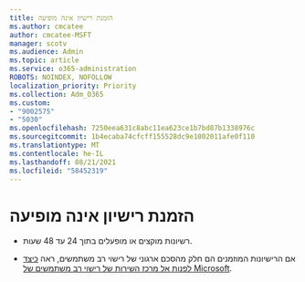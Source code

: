 ```yaml
---
title: הזמנת רישיון אינה מופיעה
ms.author: cmcatee
author: cmcatee-MSFT
manager: scotv
ms.audience: Admin
ms.topic: article
ms.service: o365-administration
ROBOTS: NOINDEX, NOFOLLOW
localization_priority: Priority
ms.collection: Adm_O365
ms.custom:
- "9002575"
- "5030"
ms.openlocfilehash: 7250eea631c8abc11ea623ce1b7bd87b1338976c
ms.sourcegitcommit: 1b4ecaba74cfcff155528dc9e1002011afe0f110
ms.translationtype: MT
ms.contentlocale: he-IL
ms.lasthandoff: 08/21/2021
ms.locfileid: "58452319"
---
```

# <a name="license-reservation-does-not-show"></a>הזמנת רישיון אינה מופיעה

- רשיונות מוקצים או מופעלים בתוך 24 עד 48 שעות.

- אם הרישיונות המוזמנים הם חלק מהסכם ארגוני של רישוי רב משתמשים, ראה [כיצד לפנות אל מרכז השירות של רישוי רב משתמשים של Microsoft](https://support.microsoft.com/help/4471406/how-to-contact-the-microsoft-volume-licensing-service-center).
